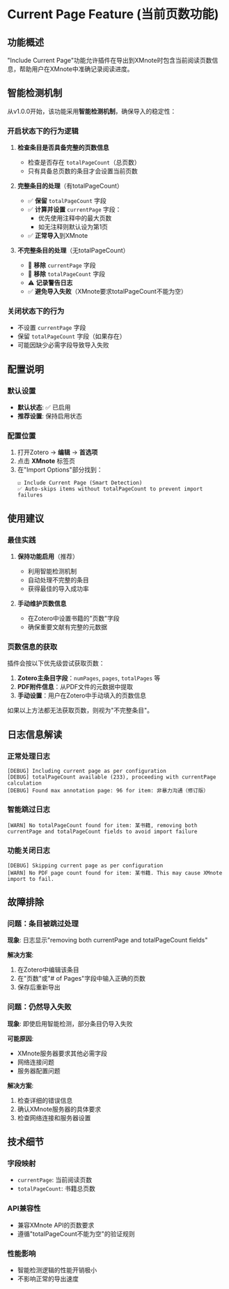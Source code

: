 # Current Page Feature (当前页数功能)

## 功能概述

"Include Current Page"功能允许插件在导出到XMnote时包含当前阅读页数信息，帮助用户在XMnote中准确记录阅读进度。

## 智能检测机制

从v1.0.0开始，该功能采用**智能检测机制**，确保导入的稳定性：

### 开启状态下的行为逻辑

1. **检查条目是否具备完整的页数信息**
   - 检查是否存在 `totalPageCount`（总页数）
   - 只有具备总页数的条目才会设置当前页数

2. **完整条目的处理**（有totalPageCount）
   - ✅ **保留** `totalPageCount` 字段
   - ✅ **计算并设置** `currentPage` 字段：
     - 优先使用注释中的最大页数
     - 如无注释则默认设为第1页
   - ✅ **正常导入**到XMnote

3. **不完整条目的处理**（无totalPageCount）
   - 🚫 **移除** `currentPage` 字段
   - 🚫 **移除** `totalPageCount` 字段
   - ⚠️ **记录警告日志**
   - ✅ **避免导入失败**（XMnote要求totalPageCount不能为空）

### 关闭状态下的行为

- 不设置 `currentPage` 字段
- 保留 `totalPageCount` 字段（如果存在）
- 可能因缺少必需字段导致导入失败

## 配置说明

### 默认设置
- **默认状态**: ✅ 已启用
- **推荐设置**: 保持启用状态

### 配置位置
1. 打开Zotero → **编辑** → **首选项**
2. 点击 **XMnote** 标签页
3. 在"Import Options"部分找到：
   ```
   ☑️ Include Current Page (Smart Detection)
   ✅ Auto-skips items without totalPageCount to prevent import failures
   ```

## 使用建议

### 最佳实践

1. **保持功能启用**（推荐）
   - 利用智能检测机制
   - 自动处理不完整的条目
   - 获得最佳的导入成功率

2. **手动维护页数信息**
   - 在Zotero中设置书籍的"页数"字段
   - 确保重要文献有完整的元数据

### 页数信息的获取

插件会按以下优先级尝试获取页数：

1. **Zotero主条目字段**：`numPages`, `pages`, `totalPages` 等
2. **PDF附件信息**：从PDF文件的元数据中提取
3. **手动设置**：用户在Zotero中手动填入的页数信息

如果以上方法都无法获取页数，则视为"不完整条目"。

## 日志信息解读

### 正常处理日志
```
[DEBUG] Including current page as per configuration
[DEBUG] totalPageCount available (233), proceeding with currentPage calculation
[DEBUG] Found max annotation page: 96 for item: 非暴力沟通（修订版）
```

### 智能跳过日志
```
[WARN] No totalPageCount found for item: 某书籍, removing both currentPage and totalPageCount fields to avoid import failure
```

### 功能关闭日志
```
[DEBUG] Skipping current page as per configuration
[WARN] No PDF page count found for item: 某书籍. This may cause XMnote import to fail.
```

## 故障排除

### 问题：条目被跳过处理
**现象**: 日志显示"removing both currentPage and totalPageCount fields"

**解决方案**:
1. 在Zotero中编辑该条目
2. 在"页数"或"# of Pages"字段中输入正确的页数
3. 保存后重新导出

### 问题：仍然导入失败
**现象**: 即使启用智能检测，部分条目仍导入失败

**可能原因**:
- XMnote服务器要求其他必需字段
- 网络连接问题
- 服务器配置问题

**解决方案**:
1. 检查详细的错误信息
2. 确认XMnote服务器的具体要求
3. 检查网络连接和服务器设置

## 技术细节

### 字段映射
- `currentPage`: 当前阅读页数
- `totalPageCount`: 书籍总页数

### API兼容性
- 兼容XMnote API的页数要求
- 遵循"totalPageCount不能为空"的验证规则

### 性能影响
- 智能检测逻辑的性能开销极小
- 不影响正常的导出速度